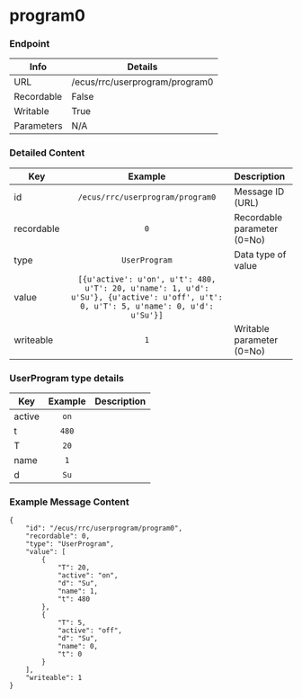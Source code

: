 # program0



### Endpoint

| Info  | Details |
| ------------- | ------------- |
| URL   | /ecus/rrc/userprogram/program0   |
| Recordable   | False   |
| Writable   | True   |
| Parameters  | N/A |

### Detailed Content

|  Key  | Example | Description |
| ------------- | :------: | :------------------------------ |
|  id | `/ecus/rrc/userprogram/program0` | Message ID (URL) |
|  recordable | `0` | Recordable parameter (0=No) |
|  type | `UserProgram` | Data type of value |
|  value | `[{u'active': u'on', u't': 480, u'T': 20, u'name': 1, u'd': u'Su'}, {u'active': u'off', u't': 0, u'T': 5, u'name': 0, u'd': u'Su'}]` |  |
|  writeable | `1` | Writable parameter (0=No) |


### UserProgram type details 

|  Key  | Example | Description |
| ------------- | :------: | :------------------------------ |
|  active | `on` |  |
|  t | `480` |  |
|  T | `20` |  |
|  name | `1` |  |
|  d | `Su` |  |


### Example Message Content
```
{
    "id": "/ecus/rrc/userprogram/program0",
    "recordable": 0,
    "type": "UserProgram",
    "value": [
        {
            "T": 20,
            "active": "on",
            "d": "Su",
            "name": 1,
            "t": 480
        },
        {
            "T": 5,
            "active": "off",
            "d": "Su",
            "name": 0,
            "t": 0
        }
    ],
    "writeable": 1
}
```
